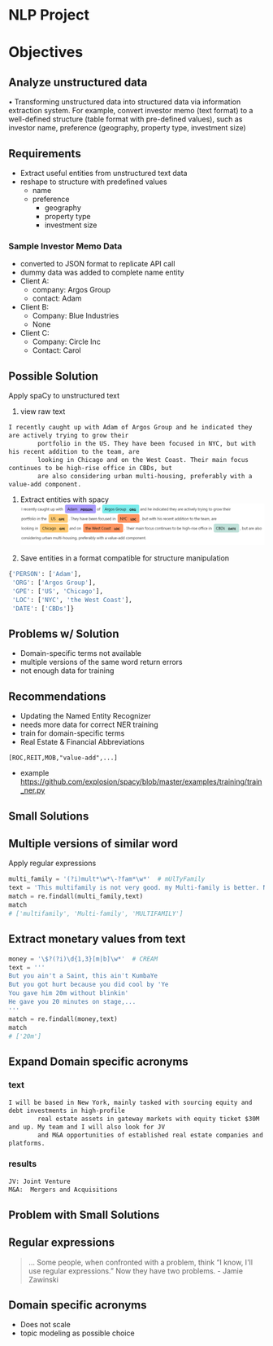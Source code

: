 # NLP Project

# Objectives

## Analyze unstructured data 

 • Transforming unstructured data into structured data via information extraction system. For example, convert investor memo (text format) to a well-defined structure (table format with pre-defined values), such as investor name, preference (geography, property type, investment size)
 

## Requirements
- Extract useful entities from unstructured text data
- reshape to structure with predefined values
    - name
    - preference
        - geography
        - property type
        - investment size


 
### Sample Investor Memo Data
- converted to JSON format to replicate API call
- dummy data was added to complete name entity
- Client A:
    - company: Argos Group
    - contact: Adam
- Client B:
    - Company: Blue Industries
    - None
- Client C:
    - Company: Circle Inc
    - Contact: Carol


## Possible Solution
Apply spaCy to unstructured text

1. view raw text
```
I recently caught up with Adam of Argos Group and he indicated they are actively trying to grow their
        portfolio in the US. They have been focused in NYC, but with his recent addition to the team, are
        looking in Chicago and on the West Coast. Their main focus continues to be high-rise office in CBDs, but
        are also considering urban multi-housing, preferably with a value-add component.
```

1. Extract entities with spacy
![memo 1](/images/memo_1A.PNG "memo_1")

2. Save entities in a format compatible for structure manipulation

```python
{'PERSON': ['Adam'],
 'ORG': ['Argos Group'],
 'GPE': ['US', 'Chicago'],
 'LOC': ['NYC', 'the West Coast'],
 'DATE': ['CBDs']}
```

## Problems w/ Solution
- Domain-specific terms not available
- multiple versions of the same word return errors
- not enough data for training

## Recommendations
- Updating the Named Entity Recognizer
- needs more data for correct NER training
- train for domain-specific terms
 - Real Estate & Financial Abbreviations

```
[ROC,REIT,MOB,"value-add",...]
```
- example https://github.com/explosion/spacy/blob/master/examples/training/train_ner.py


## Small Solutions
## Multiple versions of similar word

Apply regular expressions

```python
multi_family = '(?i)mult*\w*\-?fam*\w*'  # mUlTyFamily
text = 'This multifamily is not very good. my Multi-family is better. Not as good as my MULTIFAMILY'
match = re.findall(multi_family,text)
match
# ['multifamily', 'Multi-family', 'MULTIFAMILY']
```

## Extract monetary values from text

```python
money = '\$?(?i)\d{1,3}[m|b]\w*'  # CREAM
text = '''
But you ain't a Saint, this ain't KumbaYe
But you got hurt because you did cool by 'Ye
You gave him 20m without blinkin'
He gave you 20 minutes on stage,...
'''
match = re.findall(money,text)
match
# ['20m']
```



## Expand Domain specific acronyms
### text

```
I will be based in New York, mainly tasked with sourcing equity and debt investments in high-profile
        real estate assets in gateway markets with equity ticket $30M and up. My team and I will also look for JV
        and M&A opportunities of established real estate companies and platforms.
```

### results
```
JV: Joint Venture
M&A:  Mergers and Acquisitions
```

## Problem with Small Solutions

## Regular expressions

>... Some people, when confronted with a problem, think “I know,
I'll use regular expressions.”  Now they have two problems.
    - Jamie Zawinski
    
## Domain specific acronyms
- Does not scale
- topic modeling as possible choice

    
